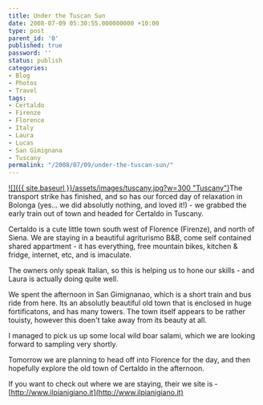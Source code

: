 ```yaml
---
title: Under the Tuscan Sun
date: 2008-07-09 05:30:55.000000000 +10:00
type: post
parent_id: '0'
published: true
password: ''
status: publish
categories:
- Blog
- Photos
- Travel
tags:
- Certaldo
- Firenze
- Florence
- Italy
- Laura
- Lucas
- San Gimignana
- Tuscany
permalink: "/2008/07/09/under-the-tuscan-sun/"
---
```

[![]({{ site.baseurl }}/assets/images/tuscany.jpg?w=300 "Tuscany")](http://modrich.wordpress.com/2008/07/09/under-the-tuscan-sun/tuscany/)The transport strike has finished, and so has our forced day of relaxation in Bolonga (yes... we did absolutly nothing, and loved it!) - we grabbed the early train out of town and headed for Certaldo in Tuscany.

Certaldo is a cute little town south west of Florence (Firenze), and north of Siena. We are staying in a beautiful agriturismo B&B, come self contained shared appartment - it has everything, free mountain bikes, kitchen & fridge, internet, etc, and is imaculate.

The owners only speak Italian, so this is helping us to hone our skills - and Laura is actually doing quite well.

We spent the afternoon in San Gimignanao, which is a short train and bus ride from here. Its an absolutly beautiful old town that is enclosed in huge fortificatons, and has many towers. The town itself appears to be rather touisty, however this doen't take away from its beauty at all.

I managed to pick us up some local wild boar salami, which we are looking forward to sampling very shortly.

Tomorrow we are planning to head off into Florence for the day, and then hopefully explore the old town of Certaldo in the afternoon.

If you want to check out where we are staying, their we site is - [http://www.ilpianigiano.it](http://www.ilpianigiano.it)

